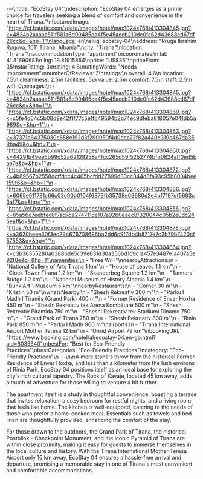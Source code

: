 ---\ntitle: "EcoStay 04"\ndescription: "EcoStay 04 emerges as a prime choice for travelers seeking a blend of comfort and convenience in the heart of Tirana."\nfeaturedImage: "https://cf.bstatic.com/xdata/images/hotel/max1024x768/413304845.jpg?k=4834b2aaaaa511f581a6d90485da4f5c45accb210de0fc62d43688cd67df26cc&o=&hp=1"\nlanguage: en\nslug: ecostay-04\naddress: "Rruga Ibrahim Rugova, 1011 Tirana, Albania"\ncity: "Tirana"\nlocation: "Tirana"\naccommodationType: "apartment"\ncoordinates:\n  lat: 41.31690681\n  lng: 19.81915864\nprice: "US$35"\npriceFrom: 35\nstarRating: 3\nrating: 4.6\nratingWords: "Needs Improvement"\nnumberOfReviews: 2\nratings:\n  overall: 4.6\n  location: 7.5\n  cleanliness: 2.5\n  facilities: 5\n  value: 2.5\n  comfort: 7.5\n  staff: 2.5\n  wifi: 0\nimages:\n  - "https://cf.bstatic.com/xdata/images/hotel/max1024x768/413304845.jpg?k=4834b2aaaaa511f581a6d90485da4f5c45accb210de0fc62d43688cd67df26cc&o=&hp=1"\n  - "https://cf.bstatic.com/xdata/images/hotel/max1024x768/413304869.jpg?k=c5fe4d64c5b08d9e42f1f77c5e1fb49594b2b74ec9dfeba818057e041db5a989&o=&hp=1"\n  - "https://cf.bstatic.com/xdata/images/hotel/max1024x768/413304863.jpg?k=37371d64375030c658e192d3f290950f4d0dea77f82a440e319c467da359ba49&o=&hp=1"\n  - "https://cf.bstatic.com/xdata/images/hotel/max1024x768/413304860.jpg?k=44291b49ee6b99d52a62128258a4fcc265d59f5252774bfb0824aff0ed5bae7e&o=&hp=1"\n  - "https://cf.bstatic.com/xdata/images/hotel/max1024x768/413304872.jpg?k=4b89567b2558dcffdcc4c465bcfdd27899d83cc344d8fa93c95b8034bee159f6&o=&hp=1"\n  - "https://cf.bstatic.com/xdata/images/hotel/max1024x768/413304866.jpg?k=6065e911731c66c03c90b0104f6373fb35738e03680d2e4bf7197df5693c3af7&o=&hp=1"\n  - "https://cf.bstatic.com/xdata/images/hotel/max1024x768/413304856.jpg?k=65a56c7eebfec8f7ad7de2747116e107a9260eaec8f320044c05b2e0dc245eaf&o=&hp=1"\n  - "https://cf.bstatic.com/xdata/images/hotel/max1024x768/413304878.jpg?k=a3620beee30f3ec294676708696ba2dd6c9f7db4b8717e7c2b79b7420cf57553&o=&hp=1"\n  - "https://cf.bstatic.com/xdata/images/hotel/max1024x768/413304864.jpg?k=c3b36355280a0388bde5c39e631d30a356bd1c9c1a457e3487e1a407a5e92f8e&o=&hp=1"\namenities:\n  - "Free WiFi"\nnearbyAttractions:\n  - "National Gallery of Arts Tirana 1 km"\n  - "House of Leaves 1.1 km"\n  - "Clock Tower Tirana 1.2 km"\n  - "Skanderbeg Square 1.2 km"\n  - "Tanners' Bridge 1.2 km"\n  - "National Museum of History Albania 1.4 km"\n  - "Bunk'Art 1 Museum 5 km"\nnearbyRestaurants:\n  - "Corner 30 m"\n  - "Kristin 50 m"\nwhatsNearby:\n  - "Shesh Rekreativ 300 m"\n  - "Parku I Madh I Tiranës (Grand Park) 400 m"\n  - "Former Residence of Enver Hoxha 450 m"\n  - "Sheshi Rekreativ tek Arena Kombëtare 500 m"\n  - "Sheshi Rekreativ Piramida 750 m"\n  - "Sheshi Rekreativ tek Stadiumi Dinamo 750 m"\n  - "Grand Park of Tirana 750 m"\n  - "Shesh Rekreativ 800 m"\n  - "Rinia Park 850 m"\n  - "Parku I Madh 900 m"\nairports:\n  - "Tirana International Airport Mother Teresa 12 km"\n  - "Ohrid Airport 79 km"\nbookingURL: "https://www.booking.com/hotel/al/ecostay-04.en-gb.html?aid=8035640"\nbestFor: "Best for Eco-Friendly Practices"\nbestCategories: "Eco-Friendly Practices"\ncategory: "Eco-Friendly Practices"\n---\n\nA mere stone's throw from the historical Former Residence of Enver Hoxha, and less than a kilometer from the lush environs of Rinia Park, EcoStay 04 positions itself as an ideal base for exploring the city's rich cultural tapestry. The Rock of Kavaje, located 45 km away, adds a touch of adventure for those willing to venture a bit further.

The apartment itself is a study in thoughtful convenience, boasting a terrace that invites relaxation, a cozy bedroom for restful nights, and a living room that feels like home. The kitchen is well-equipped, catering to the needs of those who prefer a home-cooked meal. Essentials such as towels and bed linen are thoughtfully provided, enhancing the comfort of the stay.

For those drawn to the outdoors, the Grand Park of Tirana, the historical Postbllok - Checkpoint Monument, and the iconic Pyramid of Tirana are within close proximity, making it easy for guests to immerse themselves in the local culture and history. With the Tirana International Mother Teresa Airport only 16 km away, EcoStay 04 ensures a hassle-free arrival and departure, promising a memorable stay in one of Tirana's most convenient and comfortable accommodations.